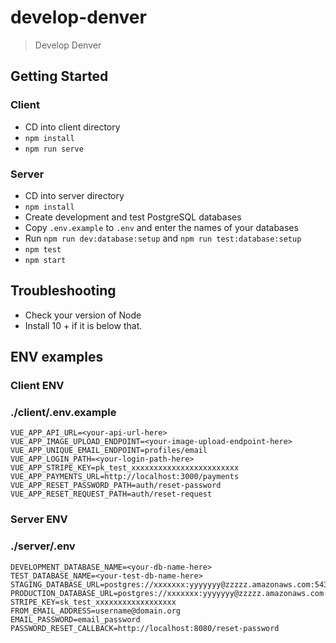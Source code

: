 # develop-denver

> Develop Denver

## Getting Started

### Client

- CD into client directory
- `npm install`
- `npm run serve`

### Server
- CD into server directory
- `npm install`
- Create development and test PostgreSQL databases
- Copy `.env.example` to `.env` and enter the names of your databases
- Run `npm run dev:database:setup` and `npm run test:database:setup`
- `npm test`
- `npm start`

## Troubleshooting 
- Check your version of Node
- Install 10 + if it is below that. 

## ENV examples
### Client ENV
### ./client/.env.example
```
VUE_APP_API_URL=<your-api-url-here>
VUE_APP_IMAGE_UPLOAD_ENDPOINT=<your-image-upload-endpoint-here>
VUE_APP_UNIQUE_EMAIL_ENDPOINT=profiles/email
VUE_APP_LOGIN_PATH=<your-login-path-here>
VUE_APP_STRIPE_KEY=pk_test_xxxxxxxxxxxxxxxxxxxxxxxx
VUE_APP_PAYMENTS_URL=http://localhost:3000/payments
VUE_APP_RESET_PASSWORD_PATH=auth/reset-password
VUE_APP_RESET_REQUEST_PATH=auth/reset-request
```

### Server ENV
### ./server/.env
```
DEVELOPMENT_DATABASE_NAME=<your-db-name-here>
TEST_DATABASE_NAME=<your-test-db-name-here>
STAGING_DATABASE_URL=postgres://xxxxxxx:yyyyyyy@zzzzz.amazonaws.com:5432/aaaaaaa
PRODUCTION_DATABASE_URL=postgres://xxxxxxx:yyyyyyy@zzzzz.amazonaws.com:5432/aaaaaaa
STRIPE_KEY=sk_test_xxxxxxxxxxxxxxxxxx
FROM_EMAIL_ADDRESS=username@domain.org
EMAIL_PASSWORD=email_password
PASSWORD_RESET_CALLBACK=http://localhost:8080/reset-password
```
